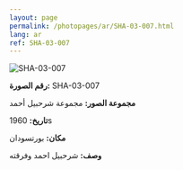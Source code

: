 ```yaml
---
layout: page
permalink: /photopages/ar/SHA-03-007.html
lang: ar
ref: SHA-03-007
---
```


![SHA-03-007](/smallimages/SHA-03-007-600.jpg)

**رقم الصورة:** SHA-03-007

**مجموعة الصور:** مجموعة شرحبيل أحمد

**تاريخ:** 1960s

**مكان:** بورتسودان

**وصف:** شرحبيل احمد وفرقته
